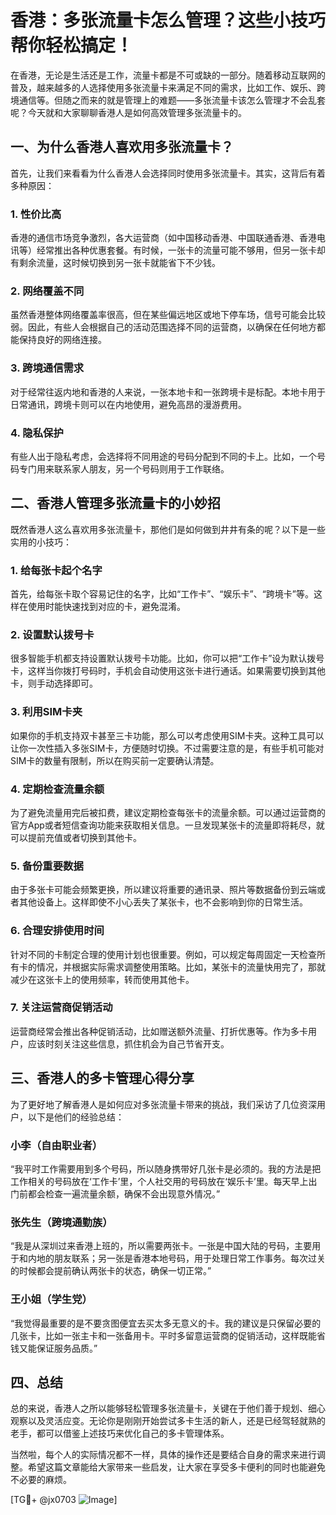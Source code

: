 # 香港：多张流量卡怎么管理？这些小技巧帮你轻松搞定！

在香港，无论是生活还是工作，流量卡都是不可或缺的一部分。随着移动互联网的普及，越来越多的人选择使用多张流量卡来满足不同的需求，比如工作、娱乐、跨境通信等。但随之而来的就是管理上的难题——多张流量卡该怎么管理才不会乱套呢？今天就和大家聊聊香港人是如何高效管理多张流量卡的。

## 一、为什么香港人喜欢用多张流量卡？

首先，让我们来看看为什么香港人会选择同时使用多张流量卡。其实，这背后有着多种原因：

### 1. **性价比高**
香港的通信市场竞争激烈，各大运营商（如中国移动香港、中国联通香港、香港电讯等）经常推出各种优惠套餐。有时候，一张卡的流量可能不够用，但另一张卡却有剩余流量，这时候切换到另一张卡就能省下不少钱。

### 2. **网络覆盖不同**
虽然香港整体网络覆盖率很高，但在某些偏远地区或地下停车场，信号可能会比较弱。因此，有些人会根据自己的活动范围选择不同的运营商，以确保在任何地方都能保持良好的网络连接。

### 3. **跨境通信需求**
对于经常往返内地和香港的人来说，一张本地卡和一张跨境卡是标配。本地卡用于日常通讯，跨境卡则可以在内地使用，避免高昂的漫游费用。

### 4. **隐私保护**
有些人出于隐私考虑，会选择将不同用途的号码分配到不同的卡上。比如，一个号码专门用来联系家人朋友，另一个号码则用于工作联络。

## 二、香港人管理多张流量卡的小妙招

既然香港人这么喜欢用多张流量卡，那他们是如何做到井井有条的呢？以下是一些实用的小技巧：

### 1. **给每张卡起个名字**
首先，给每张卡取个容易记住的名字，比如“工作卡”、“娱乐卡”、“跨境卡”等。这样在使用时能快速找到对应的卡，避免混淆。

### 2. **设置默认拨号卡**
很多智能手机都支持设置默认拨号卡功能。比如，你可以把“工作卡”设为默认拨号卡，这样当你拨打号码时，手机会自动使用这张卡进行通话。如果需要切换到其他卡，则手动选择即可。

### 3. **利用SIM卡夹**
如果你的手机支持双卡甚至三卡功能，那么可以考虑使用SIM卡夹。这种工具可以让你一次性插入多张SIM卡，方便随时切换。不过需要注意的是，有些手机可能对SIM卡的数量有限制，所以在购买前一定要确认清楚。

### 4. **定期检查流量余额**
为了避免流量用完后被扣费，建议定期检查每张卡的流量余额。可以通过运营商的官方App或者短信查询功能来获取相关信息。一旦发现某张卡的流量即将耗尽，就可以提前充值或者切换到其他卡。

### 5. **备份重要数据**
由于多张卡可能会频繁更换，所以建议将重要的通讯录、照片等数据备份到云端或者其他设备上。这样即使不小心丢失了某张卡，也不会影响到你的日常生活。

### 6. **合理安排使用时间**
针对不同的卡制定合理的使用计划也很重要。例如，可以规定每周固定一天检查所有卡的情况，并根据实际需求调整使用策略。比如，某张卡的流量快用完了，那就减少在这张卡上的使用频率，转而使用其他卡。

### 7. **关注运营商促销活动**
运营商经常会推出各种促销活动，比如赠送额外流量、打折优惠等。作为多卡用户，应该时刻关注这些信息，抓住机会为自己节省开支。

## 三、香港人的多卡管理心得分享

为了更好地了解香港人是如何应对多张流量卡带来的挑战，我们采访了几位资深用户，以下是他们的经验总结：

### 小李（自由职业者）
“我平时工作需要用到多个号码，所以随身携带好几张卡是必须的。我的方法是把工作相关的号码放在‘工作卡’里，个人社交用的号码放在‘娱乐卡’里。每天早上出门前都会检查一遍流量余额，确保不会出现意外情况。”

### 张先生（跨境通勤族）
“我是从深圳过来香港上班的，所以需要两张卡。一张是中国大陆的号码，主要用于和内地的朋友联系；另一张是香港本地号码，用于处理日常工作事务。每次过关的时候都会提前确认两张卡的状态，确保一切正常。”

### 王小姐（学生党）
“我觉得最重要的是不要贪图便宜去买太多无意义的卡。我的建议是只保留必要的几张卡，比如一张主卡和一张备用卡。平时多留意运营商的促销活动，这样既能省钱又能保证服务品质。”

## 四、总结

总的来说，香港人之所以能够轻松管理多张流量卡，关键在于他们善于规划、细心观察以及灵活应变。无论你是刚刚开始尝试多卡生活的新人，还是已经驾轻就熟的老手，都可以借鉴上述技巧来优化自己的多卡管理体系。

当然啦，每个人的实际情况都不一样，具体的操作还是要结合自身的需求来进行调整。希望这篇文章能给大家带来一些启发，让大家在享受多卡便利的同时也能避免不必要的麻烦。

[TG💪+ @jx0703 ![Image](https://github.com/user-attachments/assets/dbca1d08-cadb-493c-b0ec-ad6f7a83f270)]